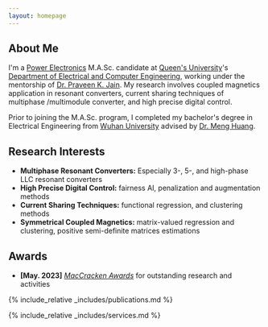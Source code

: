 ```yaml
---
layout: homepage
---
```


## About Me

I'm a <a href="https://www.queensu.ca/epower/" target="_blank"> Power Electronics</a> M.A.Sc. candidate at <a href="https://www.queensu.ca/" target="_blank"> Queen's University</a>'s <a href="https://engineering.queensu.ca/ece/" target="_blank"> Department of Electrical and Computer Engineering</a>,<!-- , specifically within the <a href="https://med.nyu.edu/research/sackler-institute-graduate-biomedical-sciences/" target="_blank"> Vilcek institute of Biomedical Sciences</a> and the Department of <a href="https://med.nyu.edu/departments-institutes/population-health/" target="_blank"> Population Health</a>. Under the mentorship of Prof.  --> working under the mentorship of <a href="https://engineering.queensu.ca/directory/faculty/praveen-jain" target="_blank">Dr. Praveen K. Jain</a>. My research involves coupled magnetics application in resonant converters, current sharing techniques of multiphase /multimodule converter, and high precise digital control.
<!-- 
In the summer of 2022, I had the opportunity to work as a Data Scientist Intern at <a href="https://about.google" target="_blank"> Google</a>, where I applied my statistical skills to real-world problems. -->

Prior to joining the M.A.Sc. program, I completed my bachelor's degree in Electrical Engineering from <a href="https://en.whu.edu.cn/" target = "_blank"> Wuhan University</a> advised by  <a href= "https://scholar-google-com.proxy.queensu.ca/citations?user=Hl9QqZIAAAAJ&hl=en" target = "_blank"> Dr. Meng Huang</a>. 

<!-- 
I am an alumnus of the <a href="https://opencasestudies.github.io/" target="_blank"> Open Case Study Project</a> at <a href="https://www.jhsph.edu/" target="_blank"> the Bloomberg School of Public Health </a> of <a href="https://www.jhu.edu/" target="_blank"> the Johns Hopkins University</a>. -->

<!-- 
Outside of academia, I began my journey as a professional swimmer at the age of 5 and went on to achieve several regional and national championships. I'm also passionate about Chinese calligraphy, and my artwork has been exhibited in top galleries and museums including the <a href="http://www.namoc.org/" target="_blank"> National Art Museum of China (Beijing)</a>. In addition, I am also interested in oil painting, and aeromodelling. -->


## Research Interests
- **Multiphase Resonant Converters:** Especially 3-, 5-, and high-phase LLC resonant converters
- **High Precise Digital Control:** fairness AI, penalization and augmentation methods
- **Current Sharing Techniques:** functional regression, and clustering methods
- **Symmetrical Coupled Magnetics:** matrix-valued regression and clustering, positive semi-definite matrices estimations


## Awards
- **[May. 2023]** <a href="https://gsas.nyu.edu/admissions/financial-aid/graduate-school-fellowships-and-assistantships.html" target="_blank">*MacCracken Awards*</a> for outstanding research and activities


<!-- {% include_relative _includes/publications.md %} -->

{% include_relative _includes/publications.md %}


<!-- {% include_relative _includes/talks.md %} -->








<!-- ## Collaboration -->

<!-- - **[Feb. 2020]** Our paper about incremental learning is accepted to CVPR 2020.
- **[Feb. 2020]** We will host the ACM Multimedia Asia 2020 conference in Singapore!
- **[Sept. 2019]** Our paper about few-shot learning is accepted to NeurIPS 2019. -->

<!--
- **[Feb. 2023]** <a href="https://www.sciencedirect.com/science/article/pii/S089990072200346X" target="_blank">*Low muscle mass is associated with a higher risk of all–cause and cardiovascular disease–specific mortality in cancer survivors*</a> has been accepted by **Nutrition**. 
- **[Aug. 2021]** <a href="https://www.jmcp.org/doi/full/10.18553/jmcp.2021.27.10.1482" target="_blank">*Validation of EHR medication fill data obtained through electronic linkage with pharmacies*</a> has been accepted by the **Journal of Managed Care & Specialty Pharmacy**.
- **[Jan. 2021]** <a href="https://onlinelibrary.wiley.com/doi/abs/10.1111/jocd.13486" target="_blank">*Quantitative evaluation of rejuvenation treatment of nasolabial fold wrinkles by regression model and 3D photography*</a> has been accepted by the **Journal of Cosmetic Dermatology**.-->


{% include_relative _includes/services.md %}


